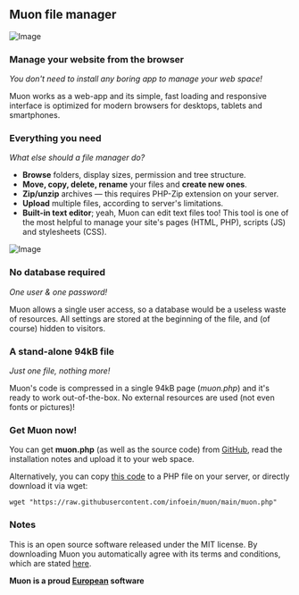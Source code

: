## Muon file manager

![Image](https://raw.githubusercontent.com/infoein/muon/gh-pages/muon-tabletmobile.png)


### Manage your website from the browser

*You don't need to install any boring app to manage your web space!*

Muon works as a web-app and its simple, fast loading and responsive interface is optimized for modern browsers for desktops, tablets and smartphones.


### Everything you need

*What else should a file manager do?*

- **Browse** folders, display sizes, permission and tree structure.
- **Move, copy, delete, rename** your files and **create new ones**.
- **Zip/unzip** archives — this requires PHP-Zip extension on your server.
- **Upload** multiple files, according to server's limitations.
- **Built-in text editor**; yeah, Muon can edit text files too! This tool is one of the most helpful to manage your site's pages (HTML, PHP), scripts (JS) and stylesheets (CSS).

![Image](https://raw.githubusercontent.com/infoein/muon/gh-pages/muon-editupload.png)


### No database required

*One user & one password!*

Muon allows a single user access, so a database would be a useless waste of resources. All settings are stored at the beginning of the file, and (of course) hidden to visitors.


### A stand-alone 94kB file

*Just one file, nothing more!*

Muon's code is compressed in a single 94kB page (*muon.php*) and it's ready to work out-of-the-box. No external resources are used (not even fonts or pictures)!


### Get Muon now!
You can get **muon.php** (as well as the source code) from [GitHub](https://github.com/infoein/muon), read the installation notes and upload it to your web space. 

Alternatively, you can copy [this code](https://raw.githubusercontent.com/infoein/muon/main/muon.php) to a PHP file on your server, or directly download it via wget:

``wget "https://raw.githubusercontent.com/infoein/muon/main/muon.php"``


### Notes

This is an open source software released under the MIT license. By downloading Muon you automatically agree with its terms and conditions, which are stated [here](https://raw.githubusercontent.com/infoein/muon/main/LICENSE).


**Muon is a proud [European](http://europa.eu/) software**
